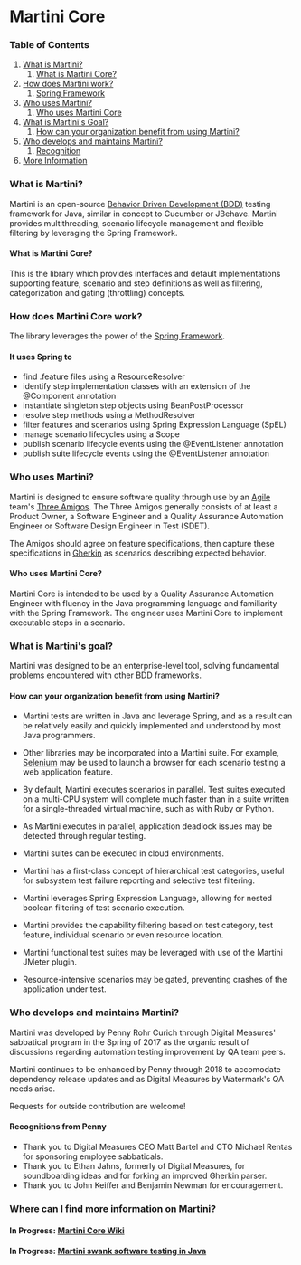 # Martini Core

### Table of Contents
1. [What is Martini?](#what)
	1. [What is Martini Core?](#what-core)
1. [How does Martini work?](#how)
	1. [Spring Framework](#how-spring)
1. [Who uses Martini?](#who)
	1. [Who uses Martini Core](#who-core)
1. [What is Martini's Goal?](#goal)
	1. [How can your organization benefit from using Martini?](#goal-benefits)
1. [Who develops and maintains Martini?](#ownership)
	1. [Recognition](#thanks)
1. [More Information](#info)


### What is Martini? <a name="what"></a>
Martini is an open-source [Behavior Driven Development (BDD)](https://www.agilealliance.org/glossary/bdd) testing 
framework for Java, similar in concept to Cucumber or JBehave. Martini provides multithreading, scenario lifecycle 
management and flexible filtering by leveraging the Spring Framework.

#### What is Martini Core? <a name="what-core"></a>
This is the library which provides interfaces and default implementations supporting feature, scenario 
and step definitions as well as filtering, categorization and gating (throttling) concepts.

### How does Martini Core work? <a name="how"></a>
The library leverages the power of the [Spring Framework](https://spring.io/projects/spring-framework).

#### It uses Spring to <a name="how-spring"></a>
* find .feature files using a ResourceResolver
* identify step implementation classes with an extension of the @Component annotation
* instantiate singleton step objects using BeanPostProcessor
* resolve step methods using a MethodResolver
* filter features and scenarios using Spring Expression Language (SpEL)
* manage scenario lifecycles using a Scope
* publish scenario lifecycle events using the @EventListener annotation
* publish suite lifecycle events using the @EventListener annotation


### Who uses Martini? <a name="who"></a>
Martini is designed to ensure software quality through use by an [Agile](https://www.agilealliance.org/agile101/) 
team's [Three Amigos](https://www.agilealliance.org/glossary/three-amigos). The Three Amigos
generally consists of at least a Product Owner, a Software Engineer and a Quality Assurance 
Automation Engineer or Software Design Engineer in Test (SDET).

The Amigos should agree on feature specifications, then capture these specifications in 
[Gherkin](http://toolsqa.com/cucumber/gherkin/) as scenarios describing expected behavior.


#### Who uses Martini Core? <a name="who-core"></a>
Martini Core is intended to be used by a Quality Assurance Automation Engineer with fluency in 
the Java programming language and familiarity with the Spring Framework. The engineer uses Martini Core to
implement executable steps in a scenario.


### What is Martini's goal? <a name="goal"></a>
Martini was designed to be an enterprise-level tool, solving fundamental problems encountered with other BDD 
frameworks.

#### How can your organization benefit from using Martini? <a name="goal-benefits"></a>
* Martini tests are written in Java and leverage Spring, and as a result can be relatively easily and 
quickly implemented and understood by most Java programmers.

* Other libraries may be incorporated into a Martini suite. For example, [Selenium](https://www.seleniumhq.org/)
may be used to launch a browser for each scenario testing a web application feature.

* By default, Martini executes scenarios in parallel. Test suites executed on a multi-CPU system will complete much
faster than in a suite written for a single-threaded virtual machine, such as with Ruby or Python.

* As Martini executes in parallel, application deadlock issues may be detected through regular testing.

* Martini suites can be executed in cloud environments. 

* Martini has a first-class concept of hierarchical test categories, useful for subsystem test failure
reporting and selective test filtering. 

* Martini leverages Spring Expression Language, allowing for nested boolean filtering of test scenario
execution.

* Martini provides the capability filtering based on test category, test feature, individual scenario or 
even resource location.

* Martini functional test suites may be leveraged with use of the Martini JMeter plugin.

* Resource-intensive scenarios may be gated, preventing crashes of the application under test.


### Who develops and maintains Martini? <a name="ownership"></a>

Martini was developed by Penny Rohr Curich through Digital Measures' sabbatical program in the Spring
of 2017 as the organic result of discussions regarding automation testing improvement by QA team peers.

Martini continues to be enhanced by Penny through 2018 to accomodate dependency release updates and as
Digital Measures by Watermark's QA needs arise.

Requests for outside contribution are welcome!

#### Recognitions from Penny <a name="thanks"></a>
* Thank you to Digital Measures CEO Matt Bartel and CTO Michael Rentas for sponsoring employee sabbaticals.
* Thank you to Ethan Jahns, formerly of Digital Measures, for soundboarding ideas and for forking an 
improved Gherkin parser.
* Thank you to John Keiffer and Benjamin Newman for encouragement.


### Where can I find more information on Martini? <a name="info"></a>

#### In Progress: [Martini Core Wiki](https://github.com/qas-guru/martini-core/wiki) <a name="wiki"></a>

#### In Progress: [__**Martini** swank software testing in Java__](https://leanpub.com/martini) <a name="book"></a>